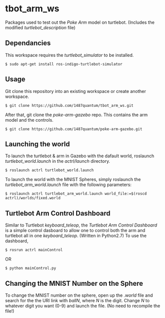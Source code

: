 # tbot_arm_ws
Packages used to test out the *Poke Arm* model on turtlebot. (Includes the modified *turtlebot_description* file)

## Dependancies
This workspace requires the *turtlebot_simulator* to be installed.
```
$ sudo apt-get install ros-indigo-turtlebot-simulator
```

## Usage
Git clone this repository into an existing workspace or create another workspace.
```
$ git clone https://github.com/1487quantum/tbot_arm_ws.git
```
After that, git clone the *poke-arm-gazebo* repo. This contains the arm model and the controls.
```
$ git clone https://github.com/1487quantum/poke-arm-gazebo.git
```

## Launching the world
To launch the turtlebot & arm in Gazebo with the dafault world, roslaunch *turtlebot_world.launch* in the *actrl/launch* directory.
```
$ roslaunch actrl turtlebot_world.launch
```
To launch the world with the MNIST Spheres, simply roslaunch the *turtlebot_arm_world.launch* file with the following parameters:
```
$ roslaunch actrl turtlebot_arm_world.launch world_file:=$(roscd actrl)/worlds/fixed.world
```

## Turtlebot Arm Control Dashboard
Similar to Turtlebot *keyboard_teleop*, the *Turtlebot Arm Control Dashboard* is a simple control dasboard to allow one to control both the arm and turtlebot all in one *keyboard_teleop*. (Written in Python2.7) To use the dashboard,
```
$ rosrun actrl mainControl
```
OR
```
$ python mainControl.py
```

## Changing the MNIST Number on the Sphere
To change the MNIST number on the sphere, open up the *.world* file and search for the the URI link with *ballN*, where *N* is the digit. Change *N* to whatever digit you want (0-9) and launch the file. (No need to recompile the file!)
